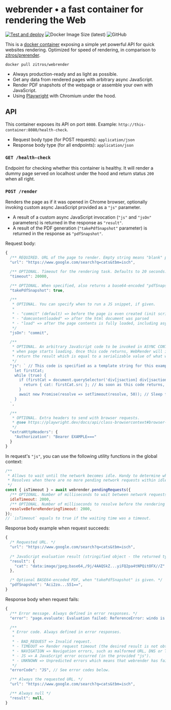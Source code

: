 # webrender • a fast container for rendering the Web

[![Test and deploy](https://github.com/ZitRos/webrender/actions/workflows/test-and-deploy.yaml/badge.svg)](https://github.com/ZitRos/webrender/actions/workflows/test-and-deploy.yaml)
![Docker Image Size (latest)](https://img.shields.io/docker/image-size/zitros/webrender)
![GitHub](https://img.shields.io/github/license/ZitRos/webrender)

This is a [docker container](https://hub.docker.com/r/zitros/webrender) exposing a simple
yet powerful API for quick websites rendering. Optimized for speed of rendering, in comparison
to [zitros/prerender](https://hub.docker.com/r/zitros/prerender).

```
docker pull zitros/webrender
```

+ Always production-ready and as light as possible.
+ Get any data from rendered pages with arbitrary async JavaScript.
+ Render PDF snapshots of the webpage or assemble your own with JavaScript.
+ Using [Playwright](https://github.com/microsoft/playwright) with Chromium under the hood.

## API

This container exposes its API on port `8080`. Example: `http://this-container:8080/health-check`.

+ Request body type (for POST requests): `application/json`
+ Response body type (for all endpoints): `application/json`

### `GET /health-check`

Endpoint for checking whether this container is healthy. It will render a dummy page served on localhost
under the hood and return status `200` when all right.

### `POST /render`

Renders the page as if it was opened in Chrome browser, optionally invoking custom async JavaScript
provided as a `"js"` parameter.

+ A result of a custom async JavaScript invocation (`"js"` and `"jsOn"` parameters) is returned in the response as `"result"`.
+ A result of the PDF generation (`"takePdfSnapshot"` parameter) is returned in the response as `"pdfSnapshot"`.

Request body:

```js
{
  /** REQUIRED. URL of the page to render. Empty string means "blank" page. */
  "url": "https://www.google.com/search?q=cats&tbm=isch",

  /** OPTIONAL. Timeout for the rendering task. Defaults to 20 seconds. */
  "timeout": 20000,

  /** OPTIONAL. When specified, also returns a base64-encoded "pdfSnapshot" property in the response. */
  "takePdfSnapshot": true,

  /**
   * OPTIONAL. You can specify when to run a JS snippet, if given.
   * 
   * - "commit" (default) => before the page is even created (init script)
   * - "domcontentloaded" => after the html document was parsed
   * - "load" => after the page contents is fully loaded, including async scripts
   */
  "jsOn": "commit",

  /**
   * OPTIONAL. An arbitrary JavaScript code to be invoked in ASYNC CONTEXT in the browser, immediately
   * when page starts loading. Once this code returns, WebRender will immediately close the page and
   * return the result which is equal to a serializable value of what was returned. 
   */
  "js": ` // This code is specified as a template string for this example readability. It should use standard JSON notation.
    let firstCat;
    while (true) {
      if (firstCat = document.querySelector('div[jsaction] div[jsaction] img')) {
        return { cat: firstCat.src }; // As soon as this code returns, /render will respond with the result.
      }
      await new Promise(resolve => setTimeout(resolve, 50)); // Sleep for 50ms
    }
  `,

  /**
   * OPTIONAL. Extra headers to send with browser requests.
   * @see https://playwright.dev/docs/api/class-browsercontext#browser-context-set-extra-http-headers
   */
  "extraHttpHeaders": {
    "Authorization": "Bearer EXAMPLE==="
  }
}
```

In request's `"js"`, you can use the following utility functions in the global context:

```js
/**
 * Allows to wait until the network becomes idle. Handy to determine when the page is fully loaded. Mind that some pages can do infinite http polling.
 * Resolves when there are no more pending network requests within idleTimeout, but resolveBeforeRenderingTimeout before the global timeout.
 */
const { isTimeout } = await webrender.pendingRequests({
  /** OPTIONAL. Number of milliseconds to wait between network requests. Defaults to 2000. */
  idleTimeout: 2000,
  /** OPTIONAL. Number of milliseconds to resolve before the rendering timeout. Defaults to 2000. */
  resolveBeforeRenderingTimeout: 2000,
});
// `isTimeout` equals to true if the waiting time was a timeout.
```


Response body example when request succeeds:

```js
{
  /* Requested URL. */
  "url": "https://www.google.com/search?q=cats&tbm=isch",
  
  /* JavaScript evaluation result (stringified object - the returned type is up to you). */
  "result": {
    "cat": "data:image/jpeg;base64,/9j/4AAQSkZ...yiFQ2pa4tNPQitOFX//Z"
  },

  /* Optional BASE64-encoded PDF, when "takePdfSnapshot" is given. */
  "pdfSnapshot": "Aci2zo...S51==",
}
```

Response body when request fails:

```js
{
  /** Error message. Always defined in error responses. */
  "error": "page.evaluate: Evaluation failed: ReferenceError: windo is not defined\n    at eval (eval at <anonymous> (eval at evaluate (:303:29)), <anonymous>:3:41)\n    at eval (eval at evaluate (:303:29), <anonymous>:9:30)",

  /**
   * Error code. Always defined in error responses.
   * 
   * - BAD_REQUEST => Invalid request.
   * - TIMEOUT => Render request timeout (the desired result is not obtained within timeout).
   * - NAVIGATION => Navigation errors, such as malformed URL, DNS or TLS certificate errors.
   * - JS => A JavaScript error occurred (in the provided "js").
   * - UNKNOWN => Unpredicted errors which means that webrender has failed.
   */
  "errorCode": "JS", // See error codes below.

  /** Always the requested URL. */
  "url": "https://www.google.com/search?q=cats&tbm=isch",

  /** Always null */
  "result": null,
}
```
